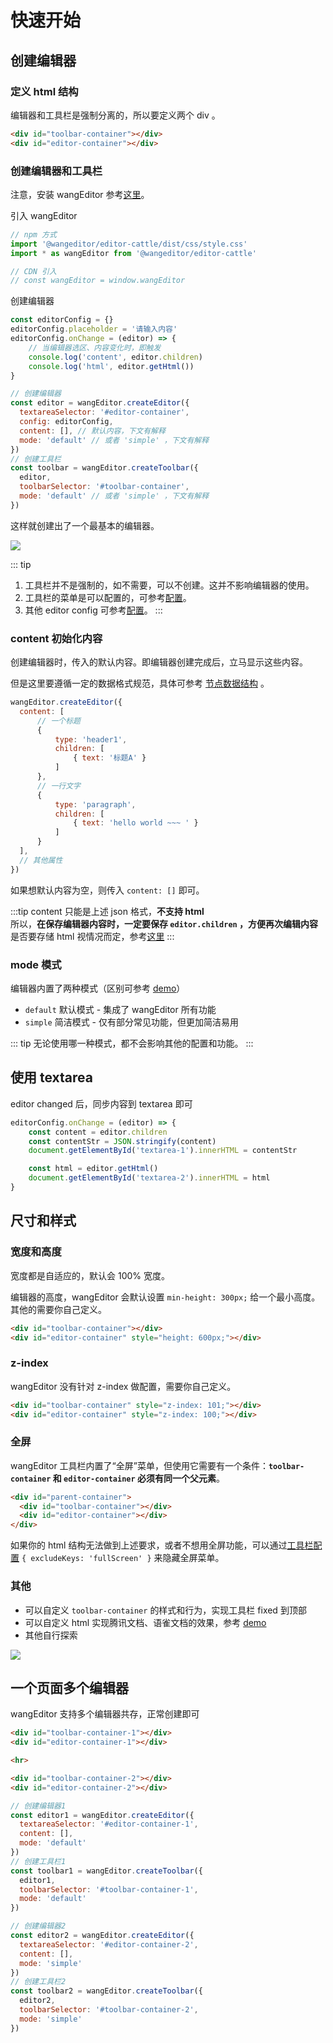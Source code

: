 # 快速开始

## 创建编辑器

### 定义 html 结构

编辑器和工具栏是强制分离的，所以要定义两个 div 。

```html
<div id="toolbar-container"></div>
<div id="editor-container"></div>
```

### 创建编辑器和工具栏

注意，安装 wangEditor 参考[这里](/v5/guide/installation.html)。

引入 wangEditor

```js
// npm 方式
import '@wangeditor/editor-cattle/dist/css/style.css'
import * as wangEditor from '@wangeditor/editor-cattle'

// CDN 引入
// const wangEditor = window.wangEditor
```

创建编辑器

```js
const editorConfig = {}
editorConfig.placeholder = '请输入内容'
editorConfig.onChange = (editor) => {
    // 当编辑器选区、内容变化时，即触发
    console.log('content', editor.children)
    console.log('html', editor.getHtml())
}

// 创建编辑器
const editor = wangEditor.createEditor({
  textareaSelector: '#editor-container',
  config: editorConfig,
  content: [], // 默认内容，下文有解释
  mode: 'default' // 或者 'simple' ，下文有解释
})
// 创建工具栏
const toolbar = wangEditor.createToolbar({
  editor,
  toolbarSelector: '#toolbar-container',
  mode: 'default' // 或者 'simple' ，下文有解释
})
```

这样就创建出了一个最基本的编辑器。

![](/v5/image/editor.png)

::: tip
1. 工具栏并不是强制的，如不需要，可以不创建。这并不影响编辑器的使用。
2. 工具栏的菜单是可以配置的，可参考[配置](/v5/guide/toolbar-config.html)。
3. 其他 editor config 可参考[配置](/v5/guide/editor-config.html)。
:::

### content 初始化内容

创建编辑器时，传入的默认内容。即编辑器创建完成后，立马显示这些内容。

但是这里要遵循一定的数据格式规范，具体可参考 [节点数据结构](/v5/guide/node-define.html) 。

```js
wangEditor.createEditor({
  content: [
      // 一个标题
      {
          type: 'header1',
          children: [
              { text: '标题A' }
          ]
      },
      // 一行文字
      {
          type: 'paragraph',
          children: [
              { text: 'hello world ~~~ ' }
          ]
      }
  ],
  // 其他属性
})
```

如果想默认内容为空，则传入 `content: []` 即可。

:::tip
content 只能是上述 json 格式，**不支持 html**<br>
所以，**在保存编辑器内容时，一定要保存 `editor.children` ，方便再次编辑内容**<br>
是否要存储 html 视情况而定，参考[这里](/v5/guide/display.html)
:::

### mode 模式

编辑器内置了两种模式（区别可参考 [demo](https://www.wangeditor.com/demo/zh-CN/index.html)）
- `default` 默认模式 - 集成了 wangEditor 所有功能
- `simple` 简洁模式 - 仅有部分常见功能，但更加简洁易用

::: tip
无论使用哪一种模式，都不会影响其他的配置和功能。
:::

## 使用 textarea

editor changed 后，同步内容到 textarea 即可

```js
editorConfig.onChange = (editor) => {
    const content = editor.children
    const contentStr = JSON.stringify(content)
    document.getElementById('textarea-1').innerHTML = contentStr

    const html = editor.getHtml()
    document.getElementById('textarea-2').innerHTML = html
}
```

## 尺寸和样式

### 宽度和高度

宽度都是自适应的，默认会 100% 宽度。

编辑器的高度，wangEditor 会默认设置 `min-height: 300px;` 给一个最小高度。其他的需要你自己定义。

```html
<div id="toolbar-container"></div>
<div id="editor-container" style="height: 600px;"></div>
```

### z-index

wangEditor 没有针对 z-index 做配置，需要你自己定义。

```html
<div id="toolbar-container" style="z-index: 101;"></div>
<div id="editor-container" style="z-index: 100;"></div>
```

### 全屏

wangEditor 工具栏内置了“全屏”菜单，但使用它需要有一个条件：**`toolbar-container` 和 `editor-container` 必须有同一个父元素**。

```html
<div id="parent-container">
  <div id="toolbar-container"></div>
  <div id="editor-container"></div>
</div>
```

如果你的 html 结构无法做到上述要求，或者不想用全屏功能，可以通过[工具栏配置](/v5/guide/toolbar-config.html) `{ excludeKeys: 'fullScreen' }` 来隐藏全屏菜单。

### 其他

- 可以自定义 `toolbar-container` 的样式和行为，实现工具栏 fixed 到顶部
- 可以自定义 html 实现腾讯文档、语雀文档的效果，参考 [demo](https://www.wangeditor.com/demo/zh-CN/like-qq-doc.html)
- 其他自行探索

![](/v5/image/yuque.png)

## 一个页面多个编辑器

wangEditor 支持多个编辑器共存，正常创建即可

```html
<div id="toolbar-container-1"></div>
<div id="editor-container-1"></div>

<hr>

<div id="toolbar-container-2"></div>
<div id="editor-container-2"></div>
```

```js
// 创建编辑器1
const editor1 = wangEditor.createEditor({
  textareaSelector: '#editor-container-1',
  content: [],
  mode: 'default'
})
// 创建工具栏1
const toolbar1 = wangEditor.createToolbar({
  editor1,
  toolbarSelector: '#toolbar-container-1',
  mode: 'default'
})

// 创建编辑器2
const editor2 = wangEditor.createEditor({
  textareaSelector: '#editor-container-2',
  content: [],
  mode: 'simple'
})
// 创建工具栏2
const toolbar2 = wangEditor.createToolbar({
  editor2,
  toolbarSelector: '#toolbar-container-2',
  mode: 'simple'
})
```